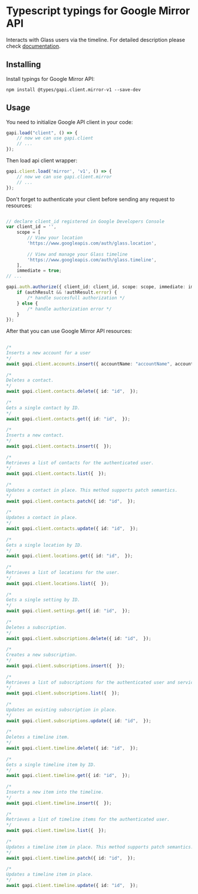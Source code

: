 # Typescript typings for Google Mirror API
Interacts with Glass users via the timeline.
For detailed description please check [documentation](https://developers.google.com/glass).

## Installing

Install typings for Google Mirror API:
```
npm install @types/gapi.client.mirror-v1 --save-dev
```

## Usage

You need to initialize Google API client in your code:
```typescript
gapi.load("client", () => { 
    // now we can use gapi.client
    // ... 
});
```

Then load api client wrapper:
```typescript
gapi.client.load('mirror', 'v1', () => {
    // now we can use gapi.client.mirror
    // ... 
});
```

Don't forget to authenticate your client before sending any request to resources:
```typescript

// declare client_id registered in Google Developers Console
var client_id = '',
    scope = [     
        // View your location
        'https://www.googleapis.com/auth/glass.location',
    
        // View and manage your Glass timeline
        'https://www.googleapis.com/auth/glass.timeline',
    ],
    immediate = true;
// ...

gapi.auth.authorize({ client_id: client_id, scope: scope, immediate: immediate }, authResult => {
    if (authResult && !authResult.error) {
        /* handle succesfull authorization */
    } else {
        /* handle authorization error */
    }
});            
```

After that you can use Google Mirror API resources:

```typescript 
    
/* 
Inserts a new account for a user  
*/
await gapi.client.accounts.insert({ accountName: "accountName", accountType: "accountType", userToken: "userToken",  }); 
    
/* 
Deletes a contact.  
*/
await gapi.client.contacts.delete({ id: "id",  }); 
    
/* 
Gets a single contact by ID.  
*/
await gapi.client.contacts.get({ id: "id",  }); 
    
/* 
Inserts a new contact.  
*/
await gapi.client.contacts.insert({  }); 
    
/* 
Retrieves a list of contacts for the authenticated user.  
*/
await gapi.client.contacts.list({  }); 
    
/* 
Updates a contact in place. This method supports patch semantics.  
*/
await gapi.client.contacts.patch({ id: "id",  }); 
    
/* 
Updates a contact in place.  
*/
await gapi.client.contacts.update({ id: "id",  }); 
    
/* 
Gets a single location by ID.  
*/
await gapi.client.locations.get({ id: "id",  }); 
    
/* 
Retrieves a list of locations for the user.  
*/
await gapi.client.locations.list({  }); 
    
/* 
Gets a single setting by ID.  
*/
await gapi.client.settings.get({ id: "id",  }); 
    
/* 
Deletes a subscription.  
*/
await gapi.client.subscriptions.delete({ id: "id",  }); 
    
/* 
Creates a new subscription.  
*/
await gapi.client.subscriptions.insert({  }); 
    
/* 
Retrieves a list of subscriptions for the authenticated user and service.  
*/
await gapi.client.subscriptions.list({  }); 
    
/* 
Updates an existing subscription in place.  
*/
await gapi.client.subscriptions.update({ id: "id",  }); 
    
/* 
Deletes a timeline item.  
*/
await gapi.client.timeline.delete({ id: "id",  }); 
    
/* 
Gets a single timeline item by ID.  
*/
await gapi.client.timeline.get({ id: "id",  }); 
    
/* 
Inserts a new item into the timeline.  
*/
await gapi.client.timeline.insert({  }); 
    
/* 
Retrieves a list of timeline items for the authenticated user.  
*/
await gapi.client.timeline.list({  }); 
    
/* 
Updates a timeline item in place. This method supports patch semantics.  
*/
await gapi.client.timeline.patch({ id: "id",  }); 
    
/* 
Updates a timeline item in place.  
*/
await gapi.client.timeline.update({ id: "id",  });
```